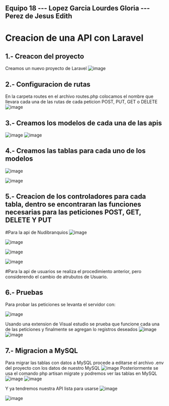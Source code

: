## Equipo 18  ---   Lopez Garcia Lourdes Gloria ---   Perez de Jesus Edith


# Creacion de una API con Laravel
## 1.- Creacon del proyecto
 Creamos un nuevo proyecto de Laravel
![image](https://github.com/user-attachments/assets/d4025963-0adc-4280-8bc7-522ca1de45e2)

## 2.- Configuracion de rutas
En la carpeta routes en el archivo routes.php colocamos el nombre que llevara cada una de las rutas de cada peticion POST, PUT, GET o DELETE 
![image](https://github.com/user-attachments/assets/51bff22c-d7cb-48c8-8311-455e1e96533d)

## 3.- Creamos los modelos de cada una de las apis
![image](https://github.com/user-attachments/assets/fc955131-3514-43ab-ba73-b280f18bba76)
![image](https://github.com/user-attachments/assets/48e41ffa-c94d-4d8b-9f39-ea62968cb9f2)

## 4.- Creamos las tablas para cada uno de los modelos
![image](https://github.com/user-attachments/assets/a5f242ca-99ec-4518-a5b7-52b51830ec84)

![image](https://github.com/user-attachments/assets/950183e6-4e3a-47b5-bcfc-782c2334a6bc)

## 5.- Creacion de los controladores para cada tabla, dentro se encontraran las funciones necesarias para las peticiones POST, GET, DELETE Y PUT
#Para la api de Nudibranquios
![image](https://github.com/user-attachments/assets/f3fce47b-be5e-40b3-956a-e2738f024a4e)


![image](https://github.com/user-attachments/assets/88885a74-7287-4cf5-b61c-fb43c6379d9b)

![image](https://github.com/user-attachments/assets/b6eb3df2-7b88-4152-b783-aa5a5b5ef2c1)

![image](https://github.com/user-attachments/assets/dea4edb5-7645-48ec-92e5-e5b34eeb61be)

#Para la api de usuarios se realiza el procedimiento anterior, pero considerendo el cambio de atrubutos de Usuario.

## 6.- Pruebas
Para probar las peticiones se levanta el servidor con:

![image](https://github.com/user-attachments/assets/9fa047fb-ff0d-4acb-a0fc-dc0159c6e544)

Usando una extension de Visual estudio se prueba que funcione cada una de las peticiones y finalmente se agregan lo registros deseados
![image](https://github.com/user-attachments/assets/797b462e-22eb-403a-be8d-7efff3aabe5c)
![image](https://github.com/user-attachments/assets/42518319-a25b-4771-bf68-451b9213d102)

## 7.- Migracion a MySQL
Para migrar las tablas con datos a MySQL procede a editarse el archivo .env del proyecto con los datos de nuestro MySQL
![image](https://github.com/user-attachments/assets/139368a3-aeed-49de-b3f3-b1d013fe3cf0)
 Posteriormente se usa el comando php artisan migrate y podremos ver las tablas en MySQL
 ![image](https://github.com/user-attachments/assets/3fa4e132-239d-4556-a977-89d9b3ea5318)
![image](https://github.com/user-attachments/assets/7395a725-411f-444e-a4cc-ab39a8075cb8)

Y ya tendremos nuestra API lista para usarse
![image](https://github.com/user-attachments/assets/a4db071b-4e71-4c5a-8da4-5edfc5490c80)

![image](https://github.com/user-attachments/assets/af39e252-1dba-4691-97ad-d06ab20f655c)









